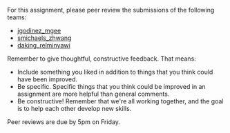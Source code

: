 For this assignment, please peer review the submissions of the following teams:
* [jgodinez_mgee](https://github.com/hmc-cs70-fall2015/Homework-10_jgodinez_mgee/issues/3)
* [smichaels_zhwang](https://github.com/hmc-cs70-fall2015/Homework-10_smichaels_zhwang/issues/3)
* [daking_relminyawi](https://github.com/hmc-cs70-fall2015/Homework-10_daking_relminyawi/issues/3)

Remember to give thoughtful, constructive feedback. That means:
* Include something you liked in addition to things that you think could have been improved.
* Be specific. Specific things that you think could be improved in an assignment are more helpful than general comments.
* Be constructive! Remember that we're all working together, and the goal is to help each other develop new skills. 

Peer reviews are due by 5pm on Friday.

